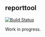 reporttool
----------

[![Build Status](https://travis-ci.org/itsdalmo/reporttoolDT.svg?branch=master)](https://travis-ci.org/itsdalmo/reporttoolDT)

Work in progress.
